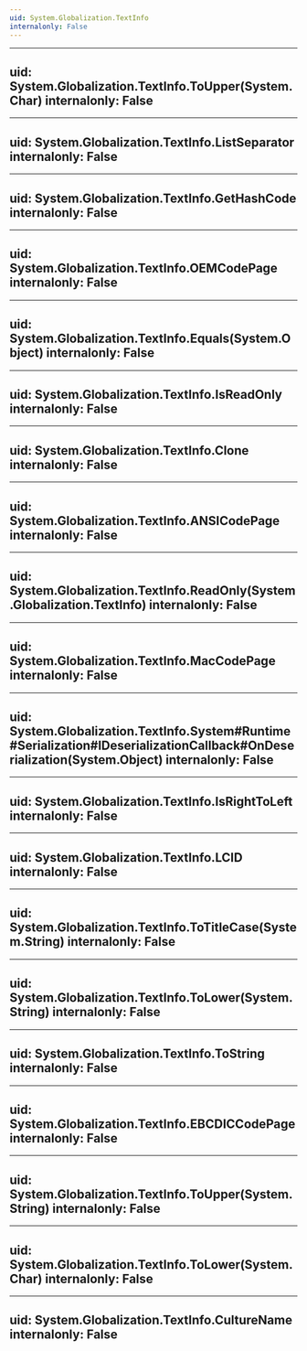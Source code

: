 ```yaml
---
uid: System.Globalization.TextInfo
internalonly: False
---
```


---
uid: System.Globalization.TextInfo.ToUpper(System.Char)
internalonly: False
---

---
uid: System.Globalization.TextInfo.ListSeparator
internalonly: False
---

---
uid: System.Globalization.TextInfo.GetHashCode
internalonly: False
---

---
uid: System.Globalization.TextInfo.OEMCodePage
internalonly: False
---

---
uid: System.Globalization.TextInfo.Equals(System.Object)
internalonly: False
---

---
uid: System.Globalization.TextInfo.IsReadOnly
internalonly: False
---

---
uid: System.Globalization.TextInfo.Clone
internalonly: False
---

---
uid: System.Globalization.TextInfo.ANSICodePage
internalonly: False
---

---
uid: System.Globalization.TextInfo.ReadOnly(System.Globalization.TextInfo)
internalonly: False
---

---
uid: System.Globalization.TextInfo.MacCodePage
internalonly: False
---

---
uid: System.Globalization.TextInfo.System#Runtime#Serialization#IDeserializationCallback#OnDeserialization(System.Object)
internalonly: False
---

---
uid: System.Globalization.TextInfo.IsRightToLeft
internalonly: False
---

---
uid: System.Globalization.TextInfo.LCID
internalonly: False
---

---
uid: System.Globalization.TextInfo.ToTitleCase(System.String)
internalonly: False
---

---
uid: System.Globalization.TextInfo.ToLower(System.String)
internalonly: False
---

---
uid: System.Globalization.TextInfo.ToString
internalonly: False
---

---
uid: System.Globalization.TextInfo.EBCDICCodePage
internalonly: False
---

---
uid: System.Globalization.TextInfo.ToUpper(System.String)
internalonly: False
---

---
uid: System.Globalization.TextInfo.ToLower(System.Char)
internalonly: False
---

---
uid: System.Globalization.TextInfo.CultureName
internalonly: False
---
